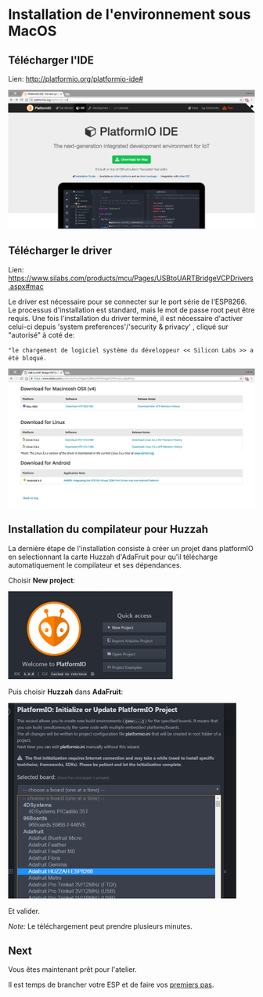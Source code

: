 Installation de l'environnement sous MacOS
==========================================

Télécharger l'IDE
-----------------

Lien: http://platformio.org/platformio-ide#

![macos platformIO](macos_platformio_dl.png)

Télécharger le driver
---------------------

Lien: https://www.silabs.com/products/mcu/Pages/USBtoUARTBridgeVCPDrivers.aspx#mac

Le driver est nécessaire pour se connecter sur le port série de l'ESP8266. Le
processus d'installation est standard, mais le mot de passe root peut être
requis.
Une fois l'installation du driver terminé, il est nécessaire d'activer celui-ci depuis 'system preferences'/'security & privacy' , cliqué sur "autorisé" à coté de: 

``` 
"le chargement de logiciel système du développeur << Silicon Labs >> a été bloqué.
```

![macos driver](macos_driver_dl.png)


Installation du compilateur pour Huzzah
---------------------------------------

La dernière étape de l'installation consiste à créer un projet dans platformIO en selectionnant la carte Huzzah d'AdaFruit pour qu'il télécharge automatiquement le compilateur et ses dépendances.

Choisir **New project**:

![Select New Project](platformIO-new-project.png)

Puis choisir **Huzzah** dans **AdaFruit**:

![Select Huzzah](platformIO-select-huzzah.png)

Et valider. 

*Note:* Le téléchargement peut prendre plusieurs minutes.


Next
----

Vous êtes maintenant prêt pour l'atelier.

Il est temps de brancher votre ESP et de faire vos [premiers pas](first_step-macos.md).
